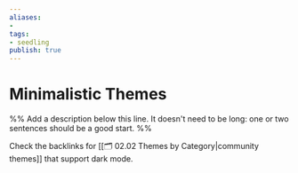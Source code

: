 ```yaml
---
aliases: 
- 
tags:
- seedling
publish: true
---
```


# Minimalistic Themes

%% Add a description below this line. It doesn't need to be long: one or two sentences should be a good start. %%

Check the backlinks for [[🗂️ 02.02 Themes by Category|community themes]] that support dark mode.

